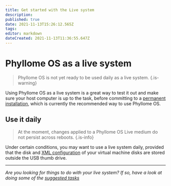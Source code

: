 ```yaml
---
title: Get started with the Live system
description: 
published: true
date: 2021-11-13T15:26:12.565Z
tags: 
editor: markdown
dateCreated: 2021-11-13T11:36:55.647Z
---
```


# Phyllome OS as a live system

> Phyllome OS is not yet ready to be used daily as a live system.
{.is-warning}

Using Phyllome OS as a live system is a great way to test it out and make sure your host computer is up to the task, before committing to a [permanent installation](/deploy/live), which is currently the recommended way to use Phyllome OS.

## Use it daily

>  At the moment, changes applied to a Phyllome OS Live medium do not persist across reboots.
{.is-info}

Under certain conditions, you may want to use a live system daily, provided that the disk and [XML configuration](/virt/xml) of your virtual machine disks are stored outside the USB thumb drive.

---

*Are you looking for things to do with your live system? If so, have a look at doing some of the [suggested tasks](/gofurther)*